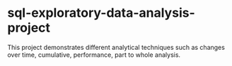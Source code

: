 # sql-exploratory-data-analysis-project
This project demonstrates different analytical techniques such as changes over time, cumulative, performance, part to whole analysis.
